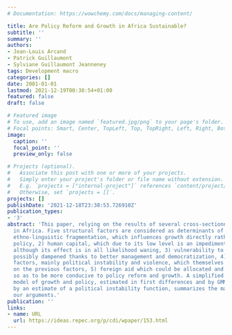 ```yaml
---
# Documentation: https://wowchemy.com/docs/managing-content/

title: Are Policy Reform and Growth in Africa Sustainable?
subtitle: ''
summary: ''
authors:
- Jean-Louis Arcand 
- Patrick Guillaumont
- Sylviane Guillaumont Jeanneney
tags: Development macro
categories: []
date: 2001-01-01
lastmod: 2021-12-19T00:38:54+01:00
featured: false
draft: false

# Featured image
# To use, add an image named `featured.jpg/png` to your page's folder.
# Focal points: Smart, Center, TopLeft, Top, TopRight, Left, Right, BottomLeft, Bottom, BottomRight.
image:
  caption: ''
  focal_point: ''
  preview_only: false

# Projects (optional).
#   Associate this post with one or more of your projects.
#   Simply enter your project's folder or file name without extension.
#   E.g. `projects = ["internal-project"]` references `content/project/deep-learning/index.md`.
#   Otherwise, set `projects = []`.
projects: []
publishDate: '2021-12-18T23:38:53.726910Z'
publication_types:
- '3'
abstract: 'This paper, relying on the results of several cross-sectionnal growth regressions, examines the factors determining the sustainability of policy reforms and growth
  in Africa. Five structural factors are considered as determinants of policy: 1)
  ethno-linguistic fragmentation, which influences growth directly rather than through
  policy, 2) human capital, which due to its low level is an impediment to good policy,
  although its effect is in all likelihood waning, 3) vulnerability to external shocks,
  possibly dampened thanks to better management and democratization, 4) political
  factors, mainly political instability and violence, which themselves partly depend
  on the previous factors, 5) foreign aid which could be allocated and &quot;conditionned&quot;
  so as to be more conducive to policy reform and growth. A simplified structural
  model of growth and policy, estimated in first differences and by GMM, and supplemented
  by an estimate of a political instability function, summarizes the main lines of
  our arguments.'
publication: ''
links:
- name: URL
  url: https://ideas.repec.org/p/cdi/wpaper/153.html
---
```

